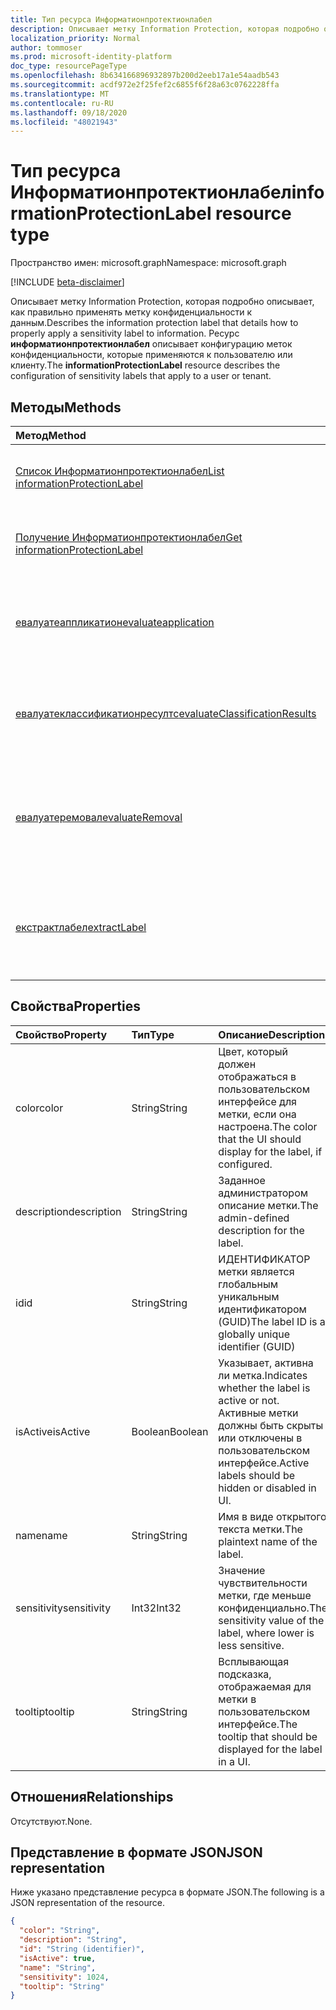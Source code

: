 ```yaml
---
title: Тип ресурса Информатионпротектионлабел
description: Описывает метку Information Protection, которая подробно описывает, как правильно применять метку конфиденциальности к данным.
localization_priority: Normal
author: tommoser
ms.prod: microsoft-identity-platform
doc_type: resourcePageType
ms.openlocfilehash: 8b634166896932897b200d2eeb17a1e54aadb543
ms.sourcegitcommit: acdf972e2f25fef2c6855f6f28a63c0762228ffa
ms.translationtype: MT
ms.contentlocale: ru-RU
ms.lasthandoff: 09/18/2020
ms.locfileid: "48021943"
---
```

# <a name="informationprotectionlabel-resource-type"></a><span data-ttu-id="facf9-103">Тип ресурса Информатионпротектионлабел</span><span class="sxs-lookup"><span data-stu-id="facf9-103">informationProtectionLabel resource type</span></span>

<span data-ttu-id="facf9-104">Пространство имен: microsoft.graph</span><span class="sxs-lookup"><span data-stu-id="facf9-104">Namespace: microsoft.graph</span></span>

[!INCLUDE [beta-disclaimer](../../includes/beta-disclaimer.md)]

<span data-ttu-id="facf9-105">Описывает метку Information Protection, которая подробно описывает, как правильно применять метку конфиденциальности к данным.</span><span class="sxs-lookup"><span data-stu-id="facf9-105">Describes the information protection label that details how to properly apply a sensitivity label to information.</span></span> <span data-ttu-id="facf9-106">Ресурс **информатионпротектионлабел** описывает конфигурацию меток конфиденциальности, которые применяются к пользователю или клиенту.</span><span class="sxs-lookup"><span data-stu-id="facf9-106">The **informationProtectionLabel** resource describes the configuration of sensitivity labels that apply to a user or tenant.</span></span>  

## <a name="methods"></a><span data-ttu-id="facf9-107">Методы</span><span class="sxs-lookup"><span data-stu-id="facf9-107">Methods</span></span>

| <span data-ttu-id="facf9-108">Метод</span><span class="sxs-lookup"><span data-stu-id="facf9-108">Method</span></span>                                                                                              | <span data-ttu-id="facf9-109">Возвращаемый тип</span><span class="sxs-lookup"><span data-stu-id="facf9-109">Return Type</span></span>                                                               | <span data-ttu-id="facf9-110">Описание</span><span class="sxs-lookup"><span data-stu-id="facf9-110">Description</span></span>                                                                                                                                                            |
| :-------------------------------------------------------------------------------------------------- | :------------------------------------------------------------------------ | :--------------------------------------------------------------------------------------------------------------------------------------------------------------------- |
| [<span data-ttu-id="facf9-111">Список Информатионпротектионлабел</span><span class="sxs-lookup"><span data-stu-id="facf9-111">List informationProtectionLabel</span></span>](../api/informationprotectionpolicy-list-labels.md)                | <span data-ttu-id="facf9-112">Коллекция [информатионпротектионлабел](informationprotectionlabel.md)</span><span class="sxs-lookup"><span data-stu-id="facf9-112">[informationProtectionLabel](informationprotectionlabel.md) collection</span></span> | <span data-ttu-id="facf9-113">Перечисление всех настроенных меток защиты информации для пользователя или клиента.</span><span class="sxs-lookup"><span data-stu-id="facf9-113">List all configured information protection labels for a user or tenant.</span></span>                                                                                                |
| [<span data-ttu-id="facf9-114">Получение Информатионпротектионлабел</span><span class="sxs-lookup"><span data-stu-id="facf9-114">Get informationProtectionLabel</span></span>](../api/informationprotectionlabel-get.md)                          | [<span data-ttu-id="facf9-115">информатионпротектионлабел</span><span class="sxs-lookup"><span data-stu-id="facf9-115">informationProtectionLabel</span></span>](informationprotectionlabel.md)               | <span data-ttu-id="facf9-116">При наличии определенного идентификатора метки возвратите **информатионпротектионлабел**.</span><span class="sxs-lookup"><span data-stu-id="facf9-116">Given a specific label ID, return the **informationProtectionLabel**.</span></span>                                                                                                  |
| [<span data-ttu-id="facf9-117">евалуатеаппликатион</span><span class="sxs-lookup"><span data-stu-id="facf9-117">evaluateapplication</span></span>](../api/informationprotectionlabel-evaluateapplication.md)                     | <span data-ttu-id="facf9-118">Коллекция [информатионпротектионактион](informationprotectionaction.md)</span><span class="sxs-lookup"><span data-stu-id="facf9-118">[informationProtectionAction](informationprotectionaction.md) collection</span></span>  | <span data-ttu-id="facf9-119">При наличии входных данных для [контентинфо](contentinfo.md) и [лабелингоптионс](labelingoptions.md)расчет набора действий требует применения метки.</span><span class="sxs-lookup"><span data-stu-id="facf9-119">Given an input of [contentInfo](contentinfo.md) and [labelingOptions](labelingoptions.md), compute the set of actions require to apply the label.</span></span>                      |
| [<span data-ttu-id="facf9-120">евалуатеклассификатионресултс</span><span class="sxs-lookup"><span data-stu-id="facf9-120">evaluateClassificationResults</span></span>](../api/informationprotectionlabel-evaluateclassificationresults.md) | <span data-ttu-id="facf9-121">Коллекция [информатионпротектионактион](informationprotectionaction.md)</span><span class="sxs-lookup"><span data-stu-id="facf9-121">[informationProtectionAction](informationprotectionaction.md) collection</span></span>  | <span data-ttu-id="facf9-122">Имея входные данные о [контентинфо](contentinfo.md) и классификации, вычислите набор действий, необходимых для применения метки.</span><span class="sxs-lookup"><span data-stu-id="facf9-122">Given an input of [contentInfo](contentinfo.md) and classification results, compute the set of actions require to apply the label.</span></span>                                  |
| [<span data-ttu-id="facf9-123">евалуатеремовал</span><span class="sxs-lookup"><span data-stu-id="facf9-123">evaluateRemoval</span></span>](../api/informationprotectionlabel-evaluateremoval.md)                             | <span data-ttu-id="facf9-124">Коллекция [информатионпротектионактион](informationprotectionaction.md)</span><span class="sxs-lookup"><span data-stu-id="facf9-124">[informationProtectionAction](informationprotectionaction.md) collection</span></span>  | <span data-ttu-id="facf9-125">При наличии входных данных для [контентинфо](contentinfo.md) и [довнградежустификатион](downgradejustification.md)вычисляет действия, которые следует предпринять для удаления метки.</span><span class="sxs-lookup"><span data-stu-id="facf9-125">Given an input of [contentInfo](contentinfo.md) and [downgradeJustification](downgradejustification.md), compute the actions that should be taken to remove the label.</span></span> |
| [<span data-ttu-id="facf9-126">екстрактлабел</span><span class="sxs-lookup"><span data-stu-id="facf9-126">extractLabel</span></span>](../api/informationprotectionlabel-extractlabel.md)                                   | [<span data-ttu-id="facf9-127">информатионпротектионконтентлабел</span><span class="sxs-lookup"><span data-stu-id="facf9-127">informationProtectionContentLabel</span></span>](informationprotectioncontentlabel.md) | <span data-ttu-id="facf9-128">При наличии входных данных [контентинфо](contentinfo.md)возвращает сведения о [информатионпротектионлабел](informationprotectionlabel.md) , которые представляют метаданные.</span><span class="sxs-lookup"><span data-stu-id="facf9-128">Given an input of [contentInfo](contentinfo.md), return details on the [informationProtectionLabel](informationprotectionlabel.md) that the metadata represents.</span></span>       |

## <a name="properties"></a><span data-ttu-id="facf9-129">Свойства</span><span class="sxs-lookup"><span data-stu-id="facf9-129">Properties</span></span>

| <span data-ttu-id="facf9-130">Свойство</span><span class="sxs-lookup"><span data-stu-id="facf9-130">Property</span></span>    | <span data-ttu-id="facf9-131">Тип</span><span class="sxs-lookup"><span data-stu-id="facf9-131">Type</span></span>    | <span data-ttu-id="facf9-132">Описание</span><span class="sxs-lookup"><span data-stu-id="facf9-132">Description</span></span>                                                                                     |
| :---------- | :------ | :---------------------------------------------------------------------------------------------- |
| <span data-ttu-id="facf9-133">color</span><span class="sxs-lookup"><span data-stu-id="facf9-133">color</span></span>       | <span data-ttu-id="facf9-134">String</span><span class="sxs-lookup"><span data-stu-id="facf9-134">String</span></span>  | <span data-ttu-id="facf9-135">Цвет, который должен отображаться в пользовательском интерфейсе для метки, если она настроена.</span><span class="sxs-lookup"><span data-stu-id="facf9-135">The color that the UI should display for the label, if configured.</span></span>                              |
| <span data-ttu-id="facf9-136">description</span><span class="sxs-lookup"><span data-stu-id="facf9-136">description</span></span> | <span data-ttu-id="facf9-137">String</span><span class="sxs-lookup"><span data-stu-id="facf9-137">String</span></span>  | <span data-ttu-id="facf9-138">Заданное администратором описание метки.</span><span class="sxs-lookup"><span data-stu-id="facf9-138">The admin-defined description for the label.</span></span>                                                    |
| <span data-ttu-id="facf9-139">id</span><span class="sxs-lookup"><span data-stu-id="facf9-139">id</span></span>          | <span data-ttu-id="facf9-140">String</span><span class="sxs-lookup"><span data-stu-id="facf9-140">String</span></span>  | <span data-ttu-id="facf9-141">ИДЕНТИФИКАТОР метки является глобальным уникальным идентификатором (GUID)</span><span class="sxs-lookup"><span data-stu-id="facf9-141">The label ID is a globally unique identifier (GUID)</span></span>                                             |
| <span data-ttu-id="facf9-142">isActive</span><span class="sxs-lookup"><span data-stu-id="facf9-142">isActive</span></span>    | <span data-ttu-id="facf9-143">Boolean</span><span class="sxs-lookup"><span data-stu-id="facf9-143">Boolean</span></span> | <span data-ttu-id="facf9-144">Указывает, активна ли метка.</span><span class="sxs-lookup"><span data-stu-id="facf9-144">Indicates whether the label is active or not.</span></span> <span data-ttu-id="facf9-145">Активные метки должны быть скрыты или отключены в пользовательском интерфейсе.</span><span class="sxs-lookup"><span data-stu-id="facf9-145">Active labels should be hidden or disabled in UI.</span></span> |
| <span data-ttu-id="facf9-146">name</span><span class="sxs-lookup"><span data-stu-id="facf9-146">name</span></span>        | <span data-ttu-id="facf9-147">String</span><span class="sxs-lookup"><span data-stu-id="facf9-147">String</span></span>  | <span data-ttu-id="facf9-148">Имя в виде открытого текста метки.</span><span class="sxs-lookup"><span data-stu-id="facf9-148">The plaintext name of the label.</span></span>                                                                |
| <span data-ttu-id="facf9-149">sensitivity</span><span class="sxs-lookup"><span data-stu-id="facf9-149">sensitivity</span></span> | <span data-ttu-id="facf9-150">Int32</span><span class="sxs-lookup"><span data-stu-id="facf9-150">Int32</span></span>   | <span data-ttu-id="facf9-151">Значение чувствительности метки, где меньше конфиденциально.</span><span class="sxs-lookup"><span data-stu-id="facf9-151">The sensitivity value of the label, where lower is less sensitive.</span></span>                              |
| <span data-ttu-id="facf9-152">tooltip</span><span class="sxs-lookup"><span data-stu-id="facf9-152">tooltip</span></span>     | <span data-ttu-id="facf9-153">String</span><span class="sxs-lookup"><span data-stu-id="facf9-153">String</span></span>  | <span data-ttu-id="facf9-154">Всплывающая подсказка, отображаемая для метки в пользовательском интерфейсе.</span><span class="sxs-lookup"><span data-stu-id="facf9-154">The tooltip that should be displayed for the label in a UI.</span></span>                                     |

## <a name="relationships"></a><span data-ttu-id="facf9-155">Отношения</span><span class="sxs-lookup"><span data-stu-id="facf9-155">Relationships</span></span>

<span data-ttu-id="facf9-156">Отсутствуют.</span><span class="sxs-lookup"><span data-stu-id="facf9-156">None.</span></span>

## <a name="json-representation"></a><span data-ttu-id="facf9-157">Представление в формате JSON</span><span class="sxs-lookup"><span data-stu-id="facf9-157">JSON representation</span></span>

<span data-ttu-id="facf9-158">Ниже указано представление ресурса в формате JSON.</span><span class="sxs-lookup"><span data-stu-id="facf9-158">The following is a JSON representation of the resource.</span></span>

<!-- {
  "blockType": "resource",
  "optionalProperties": [

  ],
  "@odata.type": "microsoft.graph.informationProtectionLabel",
  "baseType": "",
  "keyProperty": "id"
}-->

```json
{
  "color": "String",
  "description": "String",
  "id": "String (identifier)",
  "isActive": true,
  "name": "String",
  "sensitivity": 1024,
  "tooltip": "String"
}
```

<!-- uuid: 16cd6b66-4b1a-43a1-adaf-3a886856ed98
2019-02-04 14:57:30 UTC -->
<!-- {
  "type": "#page.annotation",
  "description": "informationProtectionLabel resource",
  "keywords": "",
  "section": "documentation",
  "tocPath": ""
}-->


